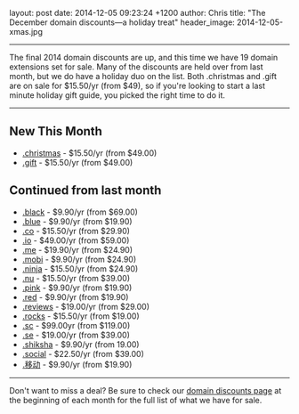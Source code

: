 layout: post
date: 2014-12-05 09:23:24 +1200
author: Chris
title: "The December domain discounts—a holiday treat"
header_image: 2014-12-05-xmas.jpg

----

The final 2014 domain discounts are up, and this time we have 19 domain extensions set for sale. Many of the discounts are held over from last month, but we do have a holiday duo on the list. Both .christmas and .gift are on sale for $15.50/yr (from $49), so if you're looking to start a last minute holiday gift guide, you picked the right time to do it.

***

## New This Month

+ [.christmas](https://iwantmyname.com/domains/dot-christmas) - $15.50/yr (from $49.00)
+ [.gift](https://iwantmyname.com/domains/dot-gift) - $15.50/yr (from $49.00)

## Continued from last month

+ [.black](https://iwantmyname.com/domains/dot-black) - $9.90/yr (from $69.00)
+ [.blue](https://iwantmyname.com/domains/dot-blue) - $9.90/yr (from $19.90)
+ [.co](https://iwantmyname.com/domains/dot-co) - $15.50/yr (from $29.90)
+ [.io](https://iwantmyname.com/domains/dot-io) - $49.00/yr (from $59.00)
+ [.me](https://iwantmyname.com/domains/dot-me) - $19.90/yr (from $24.90)
+ [.mobi](https://iwantmyname.com/domains/dot-mobi) - $9.90/yr (from $24.90)
+ [.ninja](https://iwantmyname.com/domains/dot-ninja) - $15.50/yr (from $24.90)
+ [.nu](https://iwantmyname.com/domains/dot-nu) - $15.50/yr (from $39.00)
+ [.pink](https://iwantmyname.com/domains/dot-pink) - $9.90/yr (from $19.90)
+ [.red](https://iwantmyname.com/domains/dot-red) - $9.90/yr (from $19.90)
+ [.reviews](https://iwantmyname.com/domains/dot-reviews) - $19.00/yr (from $29.00)
+ [.rocks](https://iwantmyname.com/domains/dot-rocks) - $15.50/yr (from $19.00)
+ [.sc](https://iwantmyname.com/domains/dot-sc) - $99.00yr (from $119.00)
+ [.se](https://iwantmyname.com/domains/dot-se) - $19.00/yr (from $39.00)
+ [.shiksha](https://iwantmyname.com/domains/dot-shiksha) - $9.90/yr (from 19.00)
+ [.social](https://iwantmyname.com/domains/dot-social) - $22.50/yr (from $39.00)
+ [.移动](https://iwantmyname.com/domains/dot-移动) - $9.90/yr (from $19.90)

***

Don't want to miss a deal? Be sure to check our [domain discounts page](https://iwantmyname.com/domains/special-offer) at the beginning of each month for the full list of what we have for sale. 